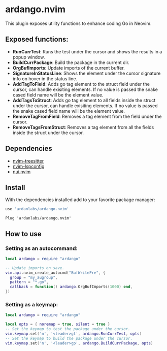 # ardango.nvim

This plugin exposes utility functions to enhance coding Go in Neovim.

## Exposed functions:

- __RunCurrTest__: Runs the test under the cursor and shows the results in a popup window.
- __BuildCurrPackage__: Build the package in the current dir.
- __OrgBufImports__: Update imports of the current buffer.
- __SignatureInStatusLine__: Shows the element under the cursor signature info on hover in the status line.
- __AddTagToField__: Adds go tag element to the struct field under the cursor, can handle exisiting elements. If no value is passed the snake cased field name will be the element value.
- __AddTagsToStruct__: Adds go tag element to all fields inside the struct under the cursor, can handle exisiting elements. If no value is passed the snake cased field name will be the element value.
- __RemoveTagFromField__: Removes a tag element from the field under the cursor.
- __RemoveTagsFromStruct__: Removes a tag element from all the fields inside the struct under the cursor.

## Dependencies

- [nvim-treesitter](https://github.com/nvim-treesitter/nvim-treesitter)
- [nvim-lspconfig](https://github.com/neovim/nvim-lspconfig)
- [nui.nvim](https://github.com/MunifTanjim/nui.nvim)

## Install

With the dependencies installed add to your favorite package manager:

```lua
use 'ardanlabs/ardango.nvim'
```

```
Plug 'ardanlabs/ardango.nvim'
```

## How to use

### Setting as an autocommand:

```lua
local ardango = require "ardango"

-- Update imports on save.
vim.api.nvim_create_autocmd("BufWritePre", {
  group = "my_augroup",
  pattern = "*.go",
  callback = function() ardango.OrgBufImports(1000) end,
})
```

### Setting as a keymap:

```lua
local ardango = require "ardango"

local opts = { noremap = true, silent = true }
-- Set the keymap to test the package under the cursor.
vim.keymap.set('n', '<leader>gt', ardango.RunCurrTest, opts)
-- Set the keymap to build the package under the cursor.
vim.keymap.set('n', '<leader>gp', ardango.BuildCurrPackage, opts)
```
